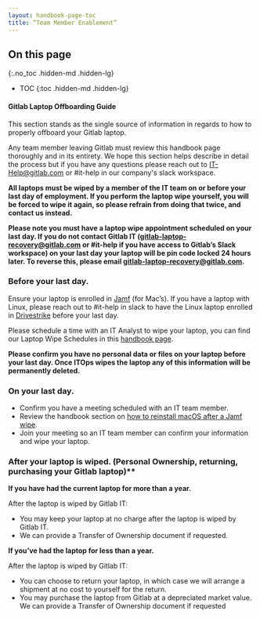 ```yaml
---
layout: handbook-page-toc
title: “Team Member Enablement”
---
```

## On this page
{:.no_toc .hidden-md .hidden-lg}
- TOC
{:toc .hidden-md .hidden-lg}

#### Gitlab Laptop Offboarding Guide


This section stands as the single source of information in regards to how to properly offboard your Gitlab laptop. 

Any team member leaving Gitlab must review this handbook page thoroughly and in its entirety. We hope this section helps describe in detail the process but if you have any questions please reach out to IT-Help@gitlab.com or #it-help in our company's slack workspace. 

**All laptops must be wiped by a member of the IT team on or before your last day of employment. If you perform the laptop wipe yourself, you will be forced to wipe it again, so please refrain from doing that twice, and contact us instead.**

**Please note you must have a laptop wipe appointment scheduled on your last day. If you do not contact Gitlab IT (gitlab-laptop-recovery@gitlab.com or #it-help if you have access to Gitlab’s Slack workspace) on your last day your laptop will be pin code locked 24 hours later. To reverse this, please email gitlab-laptop-recovery@gitlab.com.**


### Before your last day.

Ensure your laptop is enrolled in [Jamf](https://about.gitlab.com/handbook/business-technology/team-member-enablement/onboarding-access-requests/endpoint-management/jamf/#enrolling-in-jamf) (for Mac’s). If you have a laptop with Linux, please reach out to #it-help in slack to have the Linux laptop enrolled in [Drivestrike](https://about.gitlab.com/handbook/business-technology/team-member-enablement/onboarding-access-requests/#fleet-intelligence--remote-lockwipe) before your last day.

Please schedule a time with an IT Analyst to wipe your laptop, you can find our Laptop Wipe Schedules in this [handbook page](https://about.gitlab.com/handbook/business-technology/team-member-enablement/#laptop-wipe-schedules-for-it-analysts).
 
**Please confirm you have no personal data or files on your laptop before your last day. Once ITOps wipes the laptop any of this information will be permanently deleted.** 
 
### On your last day.

- Confirm you have a meeting scheduled with an IT team member. 
- Review the handbook section on [how to reinstall macOS after a Jamf wipe](https://about.gitlab.com/handbook/business-technology/team-member-enablement/self-help-troubleshooting/#reinstalling-mac-os-after-a-jamf-wipe).
- Join your meeting so an IT team member can confirm your information and wipe your laptop. 

 
### After your laptop is wiped. (Personal Ownership, returning, purchasing your Gitlab laptop)**

**If you have had the current laptop for more than a year.**

After the laptop is wiped by Gitlab IT:
- You may keep your laptop at no charge after the laptop is wiped by Gitlab IT. 
- We can provide a Transfer of Ownership document if requested.
 
**If you’ve had the laptop for less than a year.**

After the laptop is wiped by Gitlab IT:
- You can choose to return your laptop, in which case we will arrange a shipment at no cost to yourself for the return.
- You may purchase the laptop from Gitlab at a depreciated market value. We can provide a Transfer of Ownership document if requested
